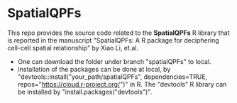 # SpatialQPFs

This repo provides the source code related to the **SpatialQPFs** R library that is reported in the manuscript "SpatialQPFs: A R package for deciphering cell-cell spatial relationship" by Xiao Li, et.al. 

- One can download the folder under branch "spatialQPFs" to local.
- Installation of the packages can be done at local, by "devtools::install("your_path/spatialQPFs", dependencies=TRUE, repos="https://cloud.r-project.org/")" in R. The "devtools" R library can be installed by "install.packages("devtools")".
